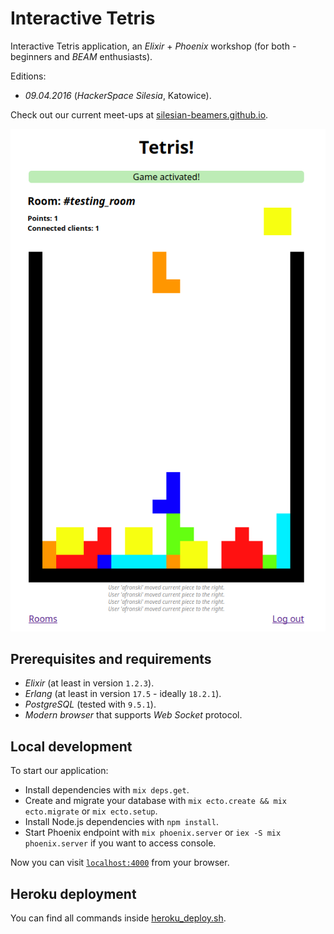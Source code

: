 # Interactive Tetris

Interactive Tetris application, an *Elixir* + *Phoenix* workshop (for both - beginners and *BEAM* enthusiasts).

Editions:

- *09.04.2016* (*HackerSpace Silesia*, Katowice).

Check out our current meet-ups at [silesian-beamers.github.io](http://silesian-beamers.github.io).

![Screenshot from the game](/docs/Screenshot.png)

## Prerequisites and requirements

- *Elixir* (at least in version `1.2.3`).
- *Erlang* (at least in version `17.5` - ideally `18.2.1`).
- *PostgreSQL* (tested with `9.5.1`).
- *Modern browser* that supports *Web Socket* protocol.

## Local development

To start our application:

  * Install dependencies with `mix deps.get`.
  * Create and migrate your database with `mix ecto.create && mix ecto.migrate` or `mix ecto.setup`.
  * Install Node.js dependencies with `npm install`.
  * Start Phoenix endpoint with `mix phoenix.server` or `iex -S mix phoenix.server` if you want to access console.

Now you can visit [`localhost:4000`](http://localhost:4000) from your browser.

## Heroku deployment

You can find all commands inside [heroku_deploy.sh](/heroku_deploy.sh).

